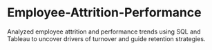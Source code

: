 # Employee-Attrition-Performance
Analyzed employee attrition and performance trends using SQL and Tableau to uncover drivers of turnover and guide retention strategies.
